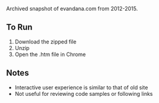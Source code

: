 Archived snapshot of evandana.com from 2012-2015.

## To Run

1. Download the zipped file
2. Unzip
3. Open the .htm file in Chrome

## Notes
 
 * Interactive user experience is similar to that of old site
 * Not useful for reviewing code samples or following links

